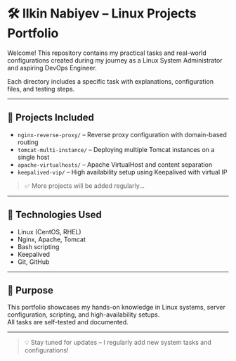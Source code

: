 # 🛠 Ilkin Nabiyev – Linux Projects Portfolio

Welcome! This repository contains my practical tasks and real-world configurations created during my journey as a Linux System Administrator and aspiring DevOps Engineer.

Each directory includes a specific task with explanations, configuration files, and testing steps.

---

## 📁 Projects Included

- `nginx-reverse-proxy/` – Reverse proxy configuration with domain-based routing  
- `tomcat-multi-instance/` – Deploying multiple Tomcat instances on a single host  
- `apache-virtualhosts/` – Apache VirtualHost and content separation  
- `keepalived-vip/` – High availability setup using Keepalived with virtual IP  

> ✅ More projects will be added regularly...

---

## 🧠 Technologies Used

- Linux (CentOS, RHEL)  
- Nginx, Apache, Tomcat  
- Bash scripting  
- Keepalived  
- Git, GitHub

---

## 🎯 Purpose

This portfolio showcases my hands-on knowledge in Linux systems, server configuration, scripting, and high-availability setups.  
All tasks are self-tested and documented.

---

> 💡 Stay tuned for updates – I regularly add new system tasks and configurations!
